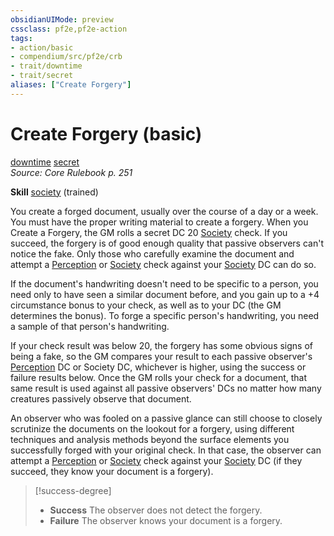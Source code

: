 ```yaml
---
obsidianUIMode: preview
cssclass: pf2e,pf2e-action
tags:
- action/basic
- compendium/src/pf2e/crb
- trait/downtime
- trait/secret
aliases: ["Create Forgery"]
---
```

# Create Forgery (basic)
[downtime](../traits/downtime.md)  [secret](../traits/secret.md)  
*Source: Core Rulebook p. 251*  

**Skill** [society](../../Compendium/skills.md#Society) (trained)

You create a forged document, usually over the course of a day or a week. You must have the proper writing material to create a forgery. When you Create a Forgery, the GM rolls a secret DC 20 [Society](../../Compendium/skills.md#Society) check. If you succeed, the forgery is of good enough quality that passive observers can't notice the fake. Only those who carefully examine the document and attempt a [Perception](../../Compendium/skills.md#Perception) or [Society](../../Compendium/skills.md#Society) check against your [Society](../../Compendium/skills.md#Society) DC can do so.

If the document's handwriting doesn't need to be specific to a person, you need only to have seen a similar document before, and you gain up to a +4 circumstance bonus to your check, as well as to your DC (the GM determines the bonus). To forge a specific person's handwriting, you need a sample of that person's handwriting.

If your check result was below 20, the forgery has some obvious signs of being a fake, so the GM compares your result to each passive observer's [Perception](../../Compendium/skills.md#Perception) DC or Society DC, whichever is higher, using the success or failure results below. Once the GM rolls your check for a document, that same result is used against all passive observers' DCs no matter how many creatures passively observe that document.

An observer who was fooled on a passive glance can still choose to closely scrutinize the documents on the lookout for a forgery, using different techniques and analysis methods beyond the surface elements you successfully forged with your original check. In that case, the observer can attempt a [Perception](../../Compendium/skills.md#Perception) or [Society](../../Compendium/skills.md#Society) check against your [Society](../../Compendium/skills.md#Society) DC (if they succeed, they know your document is a forgery).

> [!success-degree] 
> - **Success** The observer does not detect the forgery.
> - **Failure** The observer knows your document is a forgery.
